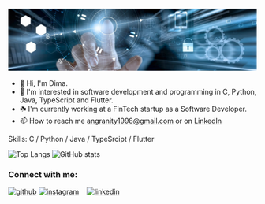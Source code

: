 <p align="center">
  <img src="https://github.com/DmitryInke/DmitryInke/blob/main/bg.jpg">
</p>

- 👋 Hi, I'm Dima.
- 👀 I'm interested in software development and programming in C, Python, Java, TypeScript and Flutter.
- ☘️ I'm currently working at a FinTech startup as a Software Developer.
- 📫 How to reach me angranity1998@gmail.com or on [LinkedIn](https://www.linkedin.com/in/dmitry-inke)

Skills: C / Python / Java / TypeSrcipt / Flutter

![Top Langs](https://github-readme-stats.vercel.app/api/top-langs/?username=DmitryInke)
![GitHub stats](https://github-readme-stats.vercel.app/api?username=DmitryInke&theme=neon&show_icons=true)  

<h3 align="left">Connect with me:</h3>

[<img src='https://github.githubassets.com/images/modules/logos_page/Octocat.png' alt='github' height='40'>](https://github.com/DmitryInke)
[<img src='https://raw.githubusercontent.com/rahuldkjain/github-profile-readme-generator/master/src/images/icons/Social/instagram.svg' alt='instagram' height='40'>](https://www.instagram.com/dmitry_inke)&nbsp;&nbsp;&nbsp;
[<img src='https://img.icons8.com/external-justicon-flat-justicon/344/external-linkedin-social-media-justicon-flat-justicon.png' alt='linkedin' height='40'>](https://www.linkedin.com/in/dmitry-inke)
